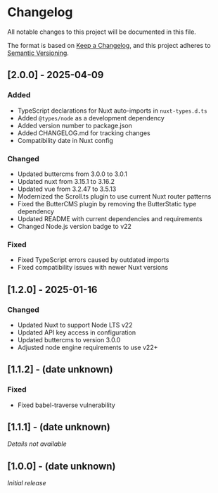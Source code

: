 # Changelog

All notable changes to this project will be documented in this file.

The format is based on [Keep a Changelog](https://keepachangelog.com/en/1.0.0/),
and this project adheres to [Semantic Versioning](https://semver.org/spec/v2.0.0.html).

## [2.0.0] - 2025-04-09

### Added
- TypeScript declarations for Nuxt auto-imports in `nuxt-types.d.ts`
- Added `@types/node` as a development dependency
- Added version number to package.json
- Added CHANGELOG.md for tracking changes
- Compatibility date in Nuxt config

### Changed
- Updated buttercms from 3.0.0 to 3.0.1
- Updated nuxt from 3.15.1 to 3.16.2
- Updated vue from 3.2.47 to 3.5.13
- Modernized the Scroll.ts plugin to use current Nuxt router patterns
- Fixed the ButterCMS plugin by removing the ButterStatic type dependency
- Updated README with current dependencies and requirements
- Changed Node.js version badge to v22

### Fixed
- Fixed TypeScript errors caused by outdated imports
- Fixed compatibility issues with newer Nuxt versions

## [1.2.0] - 2025-01-16

### Changed
- Updated Nuxt to support Node LTS v22
- Updated API key access in configuration
- Updated buttercms to version 3.0.0
- Adjusted node engine requirements to use v22+

## [1.1.2] - (date unknown)

### Fixed
- Fixed babel-traverse vulnerability

## [1.1.1] - (date unknown)

*Details not available*

## [1.0.0] - (date unknown)

*Initial release*